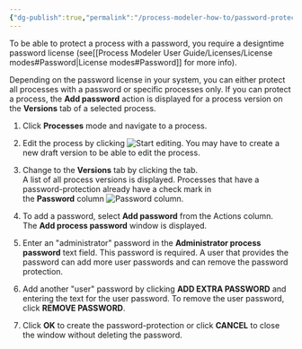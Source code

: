 ```yaml
---
{"dg-publish":true,"permalink":"/process-modeler-how-to/password-protect-a-process/"}
---
```



To be able to protect a process with a password, you require a designtime password license (see[[Process Modeler User Guide/Licenses/License modes#Password\|License modes#Password]] for more info). 

Depending on the password license in your system, you can either protect all processes with a password or specific processes only. If you can protect a process, the **Add password** action is displayed for a process version on the **Versions** tab of a selected process.

1. Click **Processes** mode and navigate to a process.
    
2. Edit the process by clicking ![Start editing](https://vm-kjciahdikcy/ProcessModeler/assets/help/img/icons/start_editing_mode_24.png). You may have to create a new draft version to be able to edit the process.
    
3. Change to the **Versions** tab by clicking the tab.  
    A list of all process versions is displayed. Processes that have a password-protection already have a check mark in the **Password** column ![Password column](https://vm-kjciahdikcy/ProcessModeler/assets/help/img/icons/key_24.png "Password column").
    
4. To add a password, select **Add password** from the Actions column. The **Add process password** window is displayed.
    
5. Enter an "administrator" password in the **Administrator process password** text field. This password is required. A user that provides the password can add more user passwords and can remove the password protection.
    
6. Add another "user" password by clicking **ADD EXTRA PASSWORD** and entering the text for the user password. To remove the user password, click **REMOVE PASSWORD**.
    
7. Click **OK** to create the password-protection or click **CANCEL** to close the window without deleting the password.